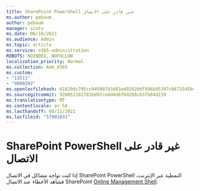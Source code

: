 ```yaml
---
title: SharePoint PowerShell غير قادر على الاتصال
ms.author: pebaum
author: pebaum
manager: scotv
ms.date: 06/10/2021
ms.audience: Admin
ms.topic: article
ms.service: o365-administration
ROBOTS: NOINDEX, NOFOLLOW
localization_priority: Normal
ms.collection: Adm_O365
ms.custom:
- "11511"
- "9000292"
ms.openlocfilehash: 61829dc795cc94590743d83ad92920df896b95397c8672545b4894cd1d098e90
ms.sourcegitcommit: 920051182781bd97ce4d4d6fbd268cb37b84d239
ms.translationtype: MT
ms.contentlocale: ar-SA
ms.lasthandoff: 08/11/2021
ms.locfileid: "57901831"
---
```

# <a name="sharepoint-powershell-unable-to-connect"></a>SharePoint PowerShell غير قادر على الاتصال

إذا كنت تواجه مشاكل في الاتصال SharePoint PowerShell النمطية عبر الإنترنت، فشاهد الأخطاء عند الاتصال SharePoint [Online Management Shell](https://docs.microsoft.com/sharepoint/troubleshoot/administration/errors-connecting-to-management-shell).